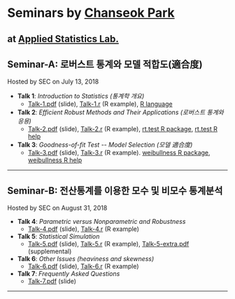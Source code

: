 # Seminars by [Chanseok Park](https://appliedstat.github.io) 
  at [Applied Statistics Lab.](https://statpnu.github.io)
---

## Seminar-A: 로버스트 통계와 모델 적합도(適合度)
Hosted by SEC on July 13, 2018 
- **Talk 1**:  *Introduction to Statistics (통계학 개요)*  
    - [Talk-1.pdf](Talk-1.pdf) (slide), [Talk-1.r](R/Talk-1.r) (R example), [R language](https://cloud.r-project.org/)  
- **Talk 2**: *Efficient Robust Methods and Their Applications (로버스트 통계와 응용)* 
    - [Talk-2.pdf](Talk-2.pdf) (slide), [Talk-2.r](R/Talk-2.r) (R example), [rt.test R package](https://cran.r-project.org/web/packages/rt.test/), [rt.test R help](https://rdrr.io/cran/rt.test)
- **Talk 3**: *Goodness-of-fit Test -- Model Selection (모델 適合度)* 
    - [Talk-3.pdf](Talk-3.pdf) (slide), [Talk-3.r](R/Talk-3.r) (R example). [weibullness R package](https://cran.r-project.org/web/packages/weibullness/), [weibullness R help](https://rdrr.io/cran/weibullness)
    
---
## Seminar-B: 전산통계를 이용한 모수 및 비모수 통계분석
Hosted by SEC on August 31, 2018 
- **Talk 4**:  *Parametric versus Nonparametric and Robustness*  
    - [Talk-4.pdf](Talk-4.pdf) (slide), [Talk-4.r](R/Talk-4.r) (R example) 
- **Talk 5**:  *Statistical Simulation*  
    - [Talk-5.pdf](Talk-5.pdf) (slide), [Talk-5.r](R/Talk-5.r) (R example), [Talk-5-extra.pdf](Talk-5-extra.pdf) (supplemental)
- **Talk 6**:  *Other Issues (heaviness and skewness)* 
    - [Talk-6.pdf](Talk-6.pdf) (slide), [Talk-6.r](R/Talk-6.r) (R example) 
- **Talk 7**:  *Frequently Asked Questions*
    - [Talk-7.pdf](Talk-7.pdf) (slide)
---
